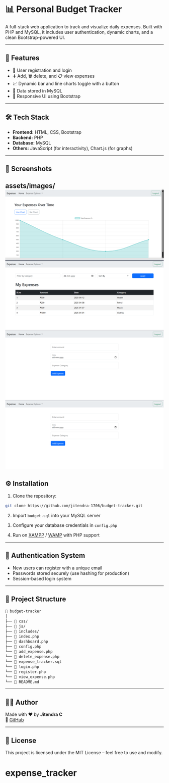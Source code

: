 # 📊 Personal Budget Tracker

A full-stack web application to track and visualize daily expenses. Built with PHP and MySQL, it includes user authentication, dynamic charts, and a clean Bootstrap-powered UI.

---

## 🚀 Features

- 🔐 User registration and login
- ➕ Add, 🗑️ delete, and 📋 view expenses
- 📈 Dynamic bar and line charts toggle with a button
- 💾 Data stored in MySQL
- 🎨 Responsive UI using Bootstrap

---

## 🛠️ Tech Stack

- **Frontend:** HTML, CSS, Bootstrap
- **Backend:** PHP
- **Database:** MySQL
- **Others:** JavaScript (for interactivity), Chart.js (for graphs)

---

## 📸 Screenshots

assets/images/
![alt text](<assets/images/Screenshot 2025-04-14 202513.png>)
![alt text](<assets/images/Screenshot 2025-04-14 202525.png>)
![alt text](<assets/images/Screenshot 2025-04-14 202535.png>)
![alt text](<assets/images/Screenshot 2025-04-14 202535.png>)
---

## ⚙️ Installation

1. Clone the repository:
```bash
git clone https://github.com/jitendra-1706/budget-tracker.git
```

2. Import `budget.sql` into your MySQL server

3. Configure your database credentials in `config.php`

4. Run on [XAMPP](https://www.apachefriends.org/) / [WAMP](http://www.wampserver.com/) with PHP support

---

## 🔐 Authentication System

- New users can register with a unique email
- Passwords stored securely (use hashing for production)
- Session-based login system

---

## 📂 Project Structure

```
📁 budget-tracker
│
├── 📁 css/
├── 📁 js/
├── 📁 includes/
├── 📄 index.php
├── 📄 dashboard.php
├── 📄 config.php
└── 📄 add_expense.php
└── 📄 delete_expense.php
└── 📄 expense_tracker.sql
└── 📄 login.php
└── 📄 register.php
└── 📄 view_expense.php
└── 📄 README.md
```

---

## 👨‍💻 Author

Made with ❤️ by **Jitendra C**  
🔗 [GitHub](https://github.com/Jitendra-1706)

---

## 📄 License

This project is licensed under the MIT License – feel free to use and modify.
# expense_tracker
